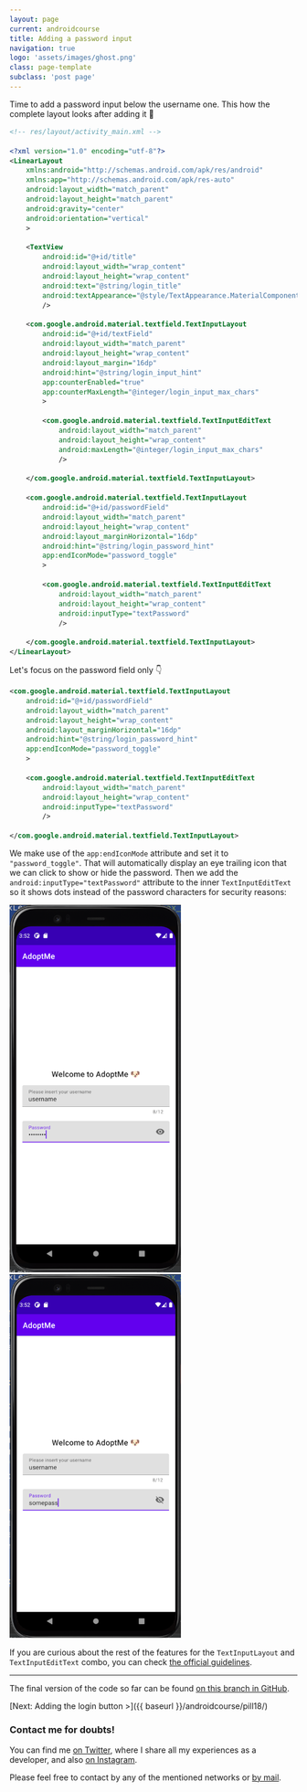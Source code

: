 ```yaml
---
layout: page
current: androidcourse
title: Adding a password input
navigation: true
logo: 'assets/images/ghost.png'
class: page-template
subclass: 'post page'
---
```


Time to add a password input below the username one. This how the complete layout looks after adding it 🙌

```xml
<!-- res/layout/activity_main.xml -->

<?xml version="1.0" encoding="utf-8"?>
<LinearLayout
    xmlns:android="http://schemas.android.com/apk/res/android"
    xmlns:app="http://schemas.android.com/apk/res-auto"
    android:layout_width="match_parent"
    android:layout_height="match_parent"
    android:gravity="center"
    android:orientation="vertical"
    >

    <TextView
        android:id="@+id/title"
        android:layout_width="wrap_content"
        android:layout_height="wrap_content"
        android:text="@string/login_title"
        android:textAppearance="@style/TextAppearance.MaterialComponents.Headline6"
        />

    <com.google.android.material.textfield.TextInputLayout
        android:id="@+id/textField"
        android:layout_width="match_parent"
        android:layout_height="wrap_content"
        android:layout_margin="16dp"
        android:hint="@string/login_input_hint"
        app:counterEnabled="true"
        app:counterMaxLength="@integer/login_input_max_chars"
        >

        <com.google.android.material.textfield.TextInputEditText
            android:layout_width="match_parent"
            android:layout_height="wrap_content"
            android:maxLength="@integer/login_input_max_chars"
            />

    </com.google.android.material.textfield.TextInputLayout>

    <com.google.android.material.textfield.TextInputLayout
        android:id="@+id/passwordField"
        android:layout_width="match_parent"
        android:layout_height="wrap_content"
        android:layout_marginHorizontal="16dp"
        android:hint="@string/login_password_hint"
        app:endIconMode="password_toggle"
        >

        <com.google.android.material.textfield.TextInputEditText
            android:layout_width="match_parent"
            android:layout_height="wrap_content"
            android:inputType="textPassword"
            />

    </com.google.android.material.textfield.TextInputLayout>
</LinearLayout>
```

Let's focus on the password field only 👇

```xml
<com.google.android.material.textfield.TextInputLayout
    android:id="@+id/passwordField"
    android:layout_width="match_parent"
    android:layout_height="wrap_content"
    android:layout_marginHorizontal="16dp"
    android:hint="@string/login_password_hint"
    app:endIconMode="password_toggle"
    >

    <com.google.android.material.textfield.TextInputEditText
        android:layout_width="match_parent"
        android:layout_height="wrap_content"
        android:inputType="textPassword"
        />

</com.google.android.material.textfield.TextInputLayout>
```

We make use of the `app:endIconMode` attribute and set it to `"password_toggle"`. That will automatically display an eye trailing icon that we can click to show or hide the password. Then we add the `android:inputType="textPassword"` attribute to the inner `TextInputEditText` so it shows dots instead of the password characters for security reasons:

<img src="../../assets/images/password input 1.png" alt="Android Studio" style="width:300px;">

<img src="../../assets/images/password input 2.png" alt="Android Studio" style="width:300px;">

If you are curious about the rest of the features for the `TextInputLayout` and `TextInputEditText` combo, you can check [the official guidelines](https://material.io/components/text-fields/android#using-text-fields).

---

The final version of the code so far can be found [on this branch in GitHub](https://github.com/JorgeCastilloPrz/ultimateandroidcourse/tree/pill17).

[Next: Adding the login button >]({{ baseurl }}/androidcourse/pill18/)

### Contact me for doubts!

You can find me [on Twitter](https://www.twitter.com/JorgeCastilloPR), where I share all my experiences as a developer, and also [on Instagram](https://www.instagram.com/jorgecastillopr).


Please feel free to contact by any of the mentioned networks or [by mail](mailto:jorge.castillo.prz@gmail.com).
